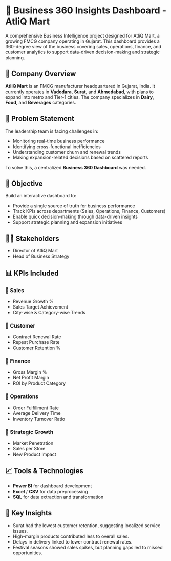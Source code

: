 # 🧠 Business 360 Insights Dashboard - AtliQ Mart

A comprehensive Business Intelligence project designed for AtliQ Mart, a growing FMCG company operating in Gujarat. This dashboard provides a 360-degree view of the business covering sales, operations, finance, and customer analytics to support data-driven decision-making and strategic planning.

## 🏢 Company Overview
**AtliQ Mart** is an FMCG manufacturer headquartered in Gujarat, India. It currently operates in **Vadodara**, **Surat**, and **Ahmedabad**, with plans to expand into metro and Tier-1 cities. The company specializes in **Dairy**, **Food**, and **Beverages** categories.

## 📌 Problem Statement
The leadership team is facing challenges in:
- Monitoring real-time business performance
- Identifying cross-functional inefficiencies
- Understanding customer churn and renewal trends
- Making expansion-related decisions based on scattered reports

To solve this, a centralized **Business 360 Dashboard** was needed.

## 🎯 Objective
Build an interactive dashboard to:
- Provide a single source of truth for business performance
- Track KPIs across departments (Sales, Operations, Finance, Customers)
- Enable quick decision-making through data-driven insights
- Support strategic planning and expansion initiatives

## 👨‍💼 Stakeholders
- Director of AtliQ Mart  
- Head of Business Strategy

## 📊 KPIs Included
### 🔹 Sales
- Revenue Growth %
- Sales Target Achievement
- City-wise & Category-wise Trends

### 🔹 Customer
- Contract Renewal Rate
- Repeat Purchase Rate
- Customer Retention %

### 🔹 Finance
- Gross Margin %
- Net Profit Margin
- ROI by Product Category

### 🔹 Operations
- Order Fulfillment Rate
- Average Delivery Time
- Inventory Turnover Ratio

### 🔹 Strategic Growth
- Market Penetration
- Sales per Store
- New Product Impact

## 📈 Tools & Technologies
- **Power BI** for dashboard development
- **Excel** / **CSV** for data preprocessing
- **SQL** for data extraction and transformation

## 🧠 Key Insights
- Surat had the lowest customer retention, suggesting localized service issues.
- High-margin products contributed less to overall sales.
- Delays in delivery linked to lower contract renewal rates.
- Festival seasons showed sales spikes, but planning gaps led to missed opportunities.
